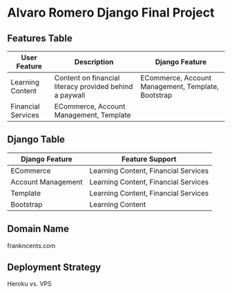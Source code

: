# Alvaro Romero Django Final Project

## Features Table
| User Feature | Description | Django Feature |
| ------------ | ----------- | -------------- |
| Learning Content | Content on financial literacy provided behind a paywall | ECommerce, Account Management, Template, Bootstrap |
| Financial Services | ECommerce, Account Management, Template |

## Django Table
| Django Feature | Feature Support |
| -------------- | --------------- |
| ECommerce | Learning Content, Financial Services |
| Account Management | Learning Content, Financial Services |
| Template | Learning Content, Financial Services |
| Bootstrap | Learning Content |

## Domain Name
frankncents.com

## Deployment Strategy
Heroku vs. VPS
